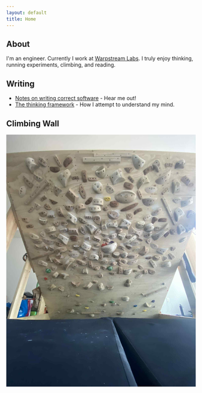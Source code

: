 ```yaml
---
layout: default
title: Home
---
```


## About

I'm an engineer. Currently I work at [Warpstream Labs](https://www.warpstream.com/). I truly enjoy thinking, running experiments, climbing, and reading.

## Writing

- [Notes on writing correct software](https://visualtransporter.substack.com/p/notes-on-writing-correct-software) - Hear me out!
- [The thinking framework](https://visualtransporter.substack.com/p/the-thinking-framework) - How I attempt to understand my mind.

## Climbing Wall

![Climbing Wall](assets/climbing_wall.jpeg)